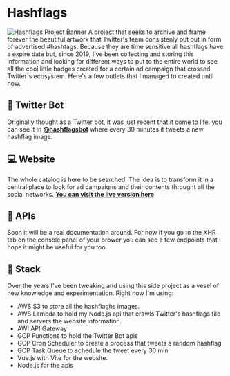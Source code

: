 # Hashflags
![Hashflags Project Banner](https://pbs.twimg.com/profile_banners/1201013896053690368/1653994887/1500x500)
A project that seeks to archive and frame forever the beautiful artwork that Twitter's team consistenly put out in form of advertised #hashtags. Because they are time sensitive all hashflags have a expire date but, since 2019, I've been collecting and storing this information and looking for different ways to put to the entire world to see all the cool little badges created for a certain ad campaign that crossed Twitter's ecosystem. Here's a few outlets that I managed to created until now.  

## 🤖 Twitter Bot
Originally thought as a Twitter bot, it was just recent that it come to life. you can see it in **[@hashflagsbot](https://twitter.com/hashflagsbot)** where every 30 minutes it tweets a new hashflag image.

## 💻 Website
The whole catalog is here to be searched. The idea is to transform it in a central place to look for ad campaigns and their contents throught all the social networks.
**[You can visit the live version here](https://hashflags.netlify.app/)**

## 🦺 APIs
Soon it will be a real documentation around. For now if you go to the XHR tab on the console panel of your brower you can see a few endpoints that I hope it might be useful for you too. 

## 🥞 Stack
Over the years I've been tweaking and using this side project as a vesel of new knowledge and experimentation. Right now I'm using:
- AWS S3 to store all the hashflaghs images. 
- AWS Lambda to hold my Node.js api that crawls Twitter's hashflags file and servers the website information.
- AWI API Gateway
- GCP Functions to hold the Twitter Bot apis
- GCP Cron Scheduler to create a process that tweets a random hashflag
- GCP Task Queue to schedule the tweet every 30 min
- Vue.js with Vite for the website. 
- Node.js for the apis

